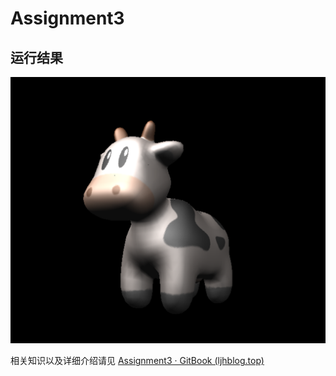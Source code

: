 # Assignment3

## 运行结果



<img src="https://raw.githubusercontent.com/ljhgpp/whatisthis/main/static/image-20220101165837476.png" alt="image-20220101165837476" style="zoom: 50%;" />



相关知识以及详细介绍请见 [Assignment3 · GitBook (ljhblog.top)](https://www.ljhblog.top/CG/GAMES101/assignment3.html)